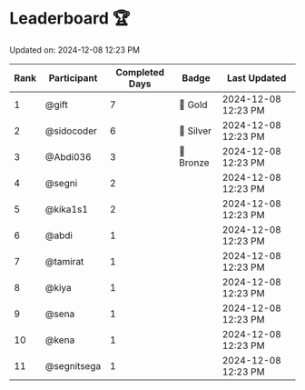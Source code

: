 # Leaderboard 🏆

Updated on: 2024-12-08 12:23 PM

| Rank | Participant       | Completed Days | Badge      | Last Updated         |
|------|-------------------|----------------|------------|----------------------|
| 1    | @gift             | 7              | 🏅 Gold     | 2024-12-08 12:23 PM |
| 2    | @sidocoder        | 6              | 🥈 Silver   | 2024-12-08 12:23 PM |
| 3    | @Abdi036          | 3              | 🥉 Bronze   | 2024-12-08 12:23 PM |
| 4    | @segni            | 2              |            | 2024-12-08 12:23 PM |
| 5    | @kika1s1          | 2              |            | 2024-12-08 12:23 PM |
| 6    | @abdi             | 1              |            | 2024-12-08 12:23 PM |
| 7    | @tamirat          | 1              |            | 2024-12-08 12:23 PM |
| 8    | @kiya             | 1              |            | 2024-12-08 12:23 PM |
| 9    | @sena             | 1              |            | 2024-12-08 12:23 PM |
| 10   | @kena             | 1              |            | 2024-12-08 12:23 PM |
| 11   | @segnitsega       | 1              |            | 2024-12-08 12:23 PM |
